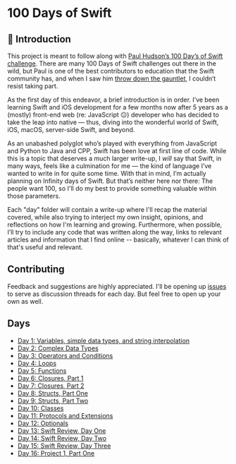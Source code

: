# 100 Days of Swift

## 👋 Introduction

This project is meant to follow along with [Paul Hudson’s 100 Day’s of Swift challenge](https://www.hackingwithswift.com/100). There are many 100 Days of Swift challenges out there in the wild, but Paul is one of the best contributors to education that the Swift community has, and when I saw him [throw down the gauntlet](https://www.youtube.com/watch?v=RB5nWzdl-b8), I couldn’t resist taking part.

As the first day of this endeavor, a brief introduction is in order. I’ve been learning Swift and iOS development for a few months now after 5 years as a (mostly) front-end web (re: JavaScript 😐) developer who has decided to take the leap into native — thus, diving into the wonderful world of Swift, iOS, macOS, server-side Swift, and beyond.

As an unabashed polyglot who’s played with everything from JavaScript and Python to Java and CPP, Swift has been love at first line of code. While this is a topic that deserves a much larger write-up, I _will_ say that Swift, in many ways, feels like a culmination for me — the kind of language I’ve wanted to write in for quite some time. With that in mind, I’m actually planning on Infinity days of Swift. But that’s neither here nor there: The people want 100, so I'll do my best to provide something valuable within those parameters.

Each "day" folder will contain a write-up where I'll recap the material covered, while also trying to interject my own insight, opinions, and reflections on how I'm learning and growing. Furthermore, when possible, I’ll try to include any code that was written along the way, links to relevant articles and information that I find online -- basically, whatever I can think of that's useful and relevant.

## Contributing

Feedback and suggestions are highly appreciated. I'll be opening up [issues](https://github.com/CypherPoet/100-days-of-swift/issues) to serve as discussion threads for each day. But feel free to open up your own as well.

## Days

- [Day 1: Variables, simple data types, and string interpolation](/day-001)
- [Day 2: Complex Data Types](/day-002)
- [Day 3: Operators and Conditions](/day-003)
- [Day 4: Loops](/day-004)
- [Day 5: Functions](/day-005)
- [Day 6: Closures, Part 1](/day-006)
- [Day 7: Closures, Part 2](/day-007)
- [Day 8: Structs, Part One](/day-008)
- [Day 9: Structs, Part Two](/day-009)
- [Day 10: Classes](/day-010)
- [Day 11: Protocols and Extensions](/day-011)
- [Day 12: Optionals](/day-012)
- [Day 13: Swift Review, Day One](/day-013)
- [Day 14: Swift Review, Day Two](/day-014)
- [Day 15: Swift Review, Day Three](/day-015)
- [Day 16: Project 1, Part One](/day-016)

